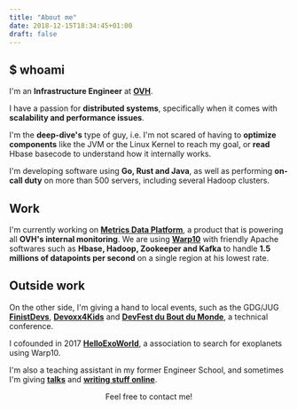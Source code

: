 ```yaml
---
title: "About me"
date: 2018-12-15T18:34:45+01:00
draft: false
---
```



## $ whoami

I'm an **Infrastructure Engineer** at **[OVH](https://www.ovh.com)**.

I have a passion for **distributed systems**, specifically when it comes with **scalability and performance issues**.

I'm the **deep-dive's** type of guy, i.e. I'm not scared of having to **optimize components** like the JVM or the Linux Kernel to reach my goal, or **read** Hbase basecode to understand how it internally works.

I'm developing software using **Go, Rust and Java**, as well as performing **on-call duty** on more than 500 servers, including several Hadoop clusters.

## Work

I'm currently working on **[Metrics Data Platform](https://www.ovh.com/fr/data-platforms/metrics/)**, a product that is powering all **OVH's internal monitoring**. We are using **[Warp10](http://www.warp10.io/)** with friendly Apache softwares such as **Hbase, Hadoop, Zookeeper and Kafka** to handle **1.5 millions of datapoints per second** on a single region at his lowest rate. 

## Outside work

On the other side, I'm giving a hand to local events, such as the GDG/JUG **[FinistDevs](https://finistdevs.org/)**, **[Devoxx4Kids](https://twitter.com/devoxx4kidsbes)** and **[DevFest du Bout du Monde](https://devfest.duboutdumonde.bzh/)**, a technical conference. 

I cofounded in 2017 **[HelloExoWorld](https://helloexo.world/)**, a association to search for exoplanets using Warp10. 

I'm also a teaching assistant in my former Engineer School, and sometimes I'm giving **[talks](/talks)** and **[writing stuff online](/posts)**.

<p align="center">
Feel free to contact me!
</p>